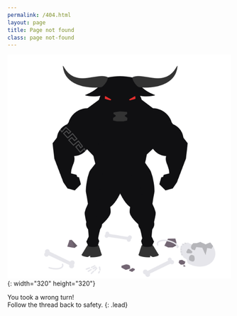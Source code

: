 ```yaml
---
permalink: /404.html
layout: page
title: Page not found
class: page not-found
---
```


![Aggressive Minotaur](/assets/images/minotaur.svg){: width="320" height="320"}

You took a wrong turn!<br>Follow the thread back to safety.
{: .lead}
